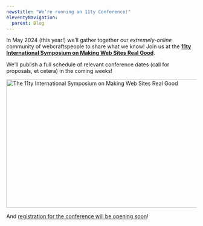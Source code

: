 ```yaml
---
newstitle: "We’re running an 11ty Conference!"
eleventyNavigation:
  parent: Blog
---
```

In May 2024 (this year!) we’ll gather together our _extremely-online_ community of webcraftspeople to share what we know! Join us at the [**11ty International Symposium on Making Web Sites Real Good**](https://conf.11ty.dev/).

We’ll publish a full schedule of relevant conference dates (call for proposals, et cetera) in the coming weeks!

<a href="https://conf.11ty.dev" class="elv-externalexempt opengraph-card">
  <img src="https://v1.opengraph.11ty.dev/https%3A%2F%2Fconf.11ty.dev%2F/medium/" alt="The 11ty International Symposium on Making Web Sites Real Good" loading="lazy" decoding="async" width="650" height="341">
</a>

And [registration for the conference will be opening soon](https://conf.11ty.dev/#subscription)!

